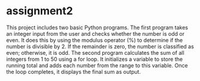 # assignment2

This project includes two basic Python programs. The first program takes an integer input from the user and checks whether the number is odd or even. It does this by using the modulus operator (%) to determine if the number is divisible by 2. If the remainder is zero, the number is classified as even; otherwise, it is odd. The second program calculates the sum of all integers from 1 to 50 using a for loop. It initializes a variable to store the running total and adds each number from the range to this variable. Once the loop completes, it displays the final sum as output.
